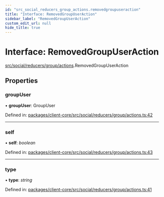 ```yaml
---
id: "src_social_reducers_group_actions.removedgroupuseraction"
title: "Interface: RemovedGroupUserAction"
sidebar_label: "RemovedGroupUserAction"
custom_edit_url: null
hide_title: true
---
```


# Interface: RemovedGroupUserAction

[src/social/reducers/group/actions](../modules/src_social_reducers_group_actions.md).RemovedGroupUserAction

## Properties

### groupUser

• **groupUser**: GroupUser

Defined in: [packages/client-core/src/social/reducers/group/actions.ts:42](https://github.com/xr3ngine/xr3ngine/blob/716a06460/packages/client-core/src/social/reducers/group/actions.ts#L42)

___

### self

• **self**: *boolean*

Defined in: [packages/client-core/src/social/reducers/group/actions.ts:43](https://github.com/xr3ngine/xr3ngine/blob/716a06460/packages/client-core/src/social/reducers/group/actions.ts#L43)

___

### type

• **type**: *string*

Defined in: [packages/client-core/src/social/reducers/group/actions.ts:41](https://github.com/xr3ngine/xr3ngine/blob/716a06460/packages/client-core/src/social/reducers/group/actions.ts#L41)

